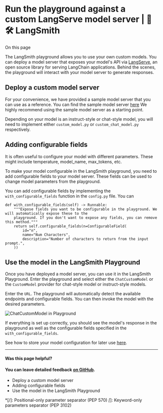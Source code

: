 # Run the playground against a custom LangServe model server | 🦜️🛠️ LangSmith

On this page

The LangSmith playground allows you to use your own custom models. You can deploy a model server that exposes your model's API via [LangServe](https://github.com/langchain-ai/langserve), an open source library for serving LangChain applications. Behind the scenes, the playground will interact with your model server to generate responses.

## Deploy a custom model server​

For your convenience, we have provided a sample model server that you can use as a reference. You can find the sample model server [here](https://github.com/langchain-ai/langsmith-model-server) We highly recommend using the sample model server as a starting point.

Depending on your model is an instruct-style or chat-style model, you will need to implement either `custom_model.py` or `custom_chat_model.py` respectively.

## Adding configurable fields​

It is often useful to configure your model with different parameters. These might include temperature, model_name, max_tokens, etc.

To make your model configurable in the LangSmith playground, you need to add configurable fields to your model server. These fields can be used to change model parameters from the playground.

You can add configurable fields by implementing the `with_configurable_fields` function in the `config.py` file. You can
    
    
    def with_configurable_fields(self) -> Runnable:  
        """Expose fields you want to be configurable in the playground. We will automatically expose these to the  
        playground. If you don't want to expose any fields, you can remove this method."""  
        return self.configurable_fields(n=ConfigurableField(  
            id="n",  
            name="Num Characters",  
            description="Number of characters to return from the input prompt.",  
        ))  
    

## Use the model in the LangSmith Playground​

Once you have deployed a model server, you can use it in the LangSmith Playground. Enter the playground and select either the `ChatCustomModel` or the `CustomModel` provider for chat-style model or instruct-style models.

Enter the `URL`. The playground will automatically detect the available endpoints and configurable fields. You can then invoke the model with the desired parameters.

![ChatCustomModel in Playground](/assets/images/playground_custom_model-4237b77bfc148e67d4a2c9dfe58788d5.png)

If everything is set up correctly, you should see the model's response in the playground as well as the configurable fields specified in the `with_configurable_fields`.

See how to store your model configuration for later use [here](/prompt_engineering/how_to_guides/managing_model_configurations).

* * *

#### Was this page helpful?

  

#### You can leave detailed feedback [on GitHub](https://github.com/langchain-ai/langsmith-docs/issues/new?title=DOC%3A+%3CPlease+write+a+comprehensive+title+after+the+%27DOC%3A+%27+prefix%3E).

  * Deploy a custom model server
  * Adding configurable fields
  * Use the model in the LangSmith Playground

  *[/]: Positional-only parameter separator (PEP 570)
  *[*]: Keyword-only parameters separator (PEP 3102)